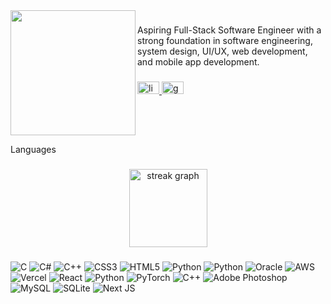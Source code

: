 <img align="left" height="200" src="https://media2.giphy.com/media/v1.Y2lkPTc5MGI3NjExMWRia3dydmd1cHQ3M3h5cGoybnpraWR6OHBtaHF4N2VpYjN0NDM3eCZlcD12MV9pbnRlcm5hbF9naWZfYnlfaWQmY3Q9Zw/26u6dIwIphLj8h10A/giphy.gif"  />

###

<p align="left">Aspiring Full-Stack Software Engineer with a strong foundation in software engineering, system design, UI/UX, web development, and mobile app development.</p>

###

<div align="left">
  <a href="https://www.linkedin.com/in/thanujan18/" target="_blank">
    <img src="https://raw.githubusercontent.com/maurodesouza/profile-readme-generator/master/src/assets/icons/social/linkedin/default.svg" width="35" height="20" alt="linkedin logo"  />
  </a>
  <a href="mailto:k.thanujan.cs@gmail.com" target="_blank">
    <img src="https://raw.githubusercontent.com/maurodesouza/profile-readme-generator/master/src/assets/icons/social/gmail/default.svg" width="35" height="20" alt="gmail logo"  />
  </a>
</div>

###

<br clear="both">

<p align="left">Languages</p>

###
###

<div align="center">
  <img src="https://streak-stats.demolab.com?user=daemonexe&locale=en&mode=daily&theme=rose_pine&hide_border=true&border_radius=50&order=3" height="125" alt="streak graph"  />
</div>

###

![C](https://img.shields.io/badge/c-%2300599C.svg?style=flat-square&logo=c&logoColor=white) ![C#](https://img.shields.io/badge/c%23-%23239120.svg?style=flat-square&logo=csharp&logoColor=white) ![C++](https://img.shields.io/badge/c++-%2300599C.svg?style=flat-square&logo=c%2B%2B&logoColor=white) ![CSS3](https://img.shields.io/badge/css3-%231572B6.svg?style=flat-square&logo=css3&logoColor=white) ![HTML5](https://img.shields.io/badge/html5-%23E34F26.svg?style=flat-square&logo=html5&logoColor=white) ![Python](https://img.shields.io/badge/python-3670A0?style=flat-square&logo=python&logoColor=ffdd54) ![Python](https://img.shields.io/badge/python-3670A0?style=flat-square&logo=python&logoColor=ffdd54) ![Oracle](https://img.shields.io/badge/Oracle-F80000?style=flat-square&logo=oracle&logoColor=white) ![AWS](https://img.shields.io/badge/AWS-%23FF9900.svg?style=flat-square&logo=amazon-aws&logoColor=white) ![Vercel](https://img.shields.io/badge/vercel-%23000000.svg?style=flat-square&logo=vercel&logoColor=white) ![React](https://img.shields.io/badge/react-%2320232a.svg?style=flat-square&logo=react&logoColor=%2361DAFB) ![Python](https://img.shields.io/badge/python-3670A0?style=flat-square&logo=python&logoColor=ffdd54) ![PyTorch](https://img.shields.io/badge/PyTorch-%23EE4C2C.svg?style=flat-square&logo=PyTorch&logoColor=white) ![C++](https://img.shields.io/badge/c++-%2300599C.svg?style=flat-square&logo=c%2B%2B&logoColor=white) ![Adobe Photoshop](https://img.shields.io/badge/adobe%20photoshop-%2331A8FF.svg?style=flat-square&logo=adobe%20photoshop&logoColor=white) ![MySQL](https://img.shields.io/badge/mysql-4479A1.svg?style=flat-square&logo=mysql&logoColor=white) ![SQLite](https://img.shields.io/badge/sqlite-%2307405e.svg?style=flat-square&logo=sqlite&logoColor=white) ![Next JS](https://img.shields.io/badge/Next-black?style=flat-square&logo=next.js&logoColor=white)



